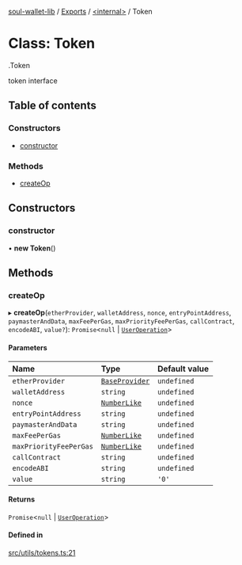 [soul-wallet-lib](../README.md) / [Exports](../modules.md) / [<internal\>](../modules/internal_.md) / Token

# Class: Token

[<internal>](../modules/internal_.md).Token

token interface

## Table of contents

### Constructors

- [constructor](internal_.Token.md#constructor)

### Methods

- [createOp](internal_.Token.md#createop)

## Constructors

### constructor

• **new Token**()

## Methods

### createOp

▸ **createOp**(`etherProvider`, `walletAddress`, `nonce`, `entryPointAddress`, `paymasterAndData`, `maxFeePerGas`, `maxPriorityFeePerGas`, `callContract`, `encodeABI`, `value?`): `Promise`<``null`` \| [`UserOperation`](UserOperation.md)\>

#### Parameters

| Name | Type | Default value |
| :------ | :------ | :------ |
| `etherProvider` | [`BaseProvider`](internal_.BaseProvider.md) | `undefined` |
| `walletAddress` | `string` | `undefined` |
| `nonce` | [`NumberLike`](../modules/internal_.md#numberlike) | `undefined` |
| `entryPointAddress` | `string` | `undefined` |
| `paymasterAndData` | `string` | `undefined` |
| `maxFeePerGas` | [`NumberLike`](../modules/internal_.md#numberlike) | `undefined` |
| `maxPriorityFeePerGas` | [`NumberLike`](../modules/internal_.md#numberlike) | `undefined` |
| `callContract` | `string` | `undefined` |
| `encodeABI` | `string` | `undefined` |
| `value` | `string` | `'0'` |

#### Returns

`Promise`<``null`` \| [`UserOperation`](UserOperation.md)\>

#### Defined in

[src/utils/tokens.ts:21](https://github.com/zhangshengjie/soulwalletlib/blob/93d2029/src/utils/tokens.ts#L21)
